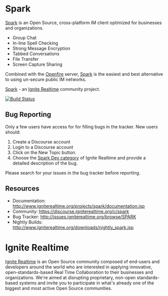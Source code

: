 Spark
=====

[Spark] is an Open Source, cross-platform IM client optimized for businesses and organizations. 

  - Group Chat
  - In-line Spell Checking
  - Strong Message Encryption
  - Tabbed Conversations
  - File Transfer
  - Screen Capture Sharing

Combined with the [Openfire] server, [Spark] is the easiest and best alternative to using un-secure public IM networks.

[Spark] - an [Ignite Realtime] community project.

[![Build Status](https://travis-ci.org/igniterealtime/Spark.svg?branch=master)](https://travis-ci.org/igniterealtime/Spark)

Bug Reporting
-------------

Only a few users have access for for filling bugs in the tracker. New
users should:

1. Create a Discourse account
2. Login to a Discourse account
3. Click on the New Topic button.
4. Choose the [Spark Dev category](https://discourse.igniterealtime.org/c/spark/spark-dev) of Ignite Realtime and provide a detailed description of the bug.

Please search for your issues in the bug tracker before reporting.

Resources
---------

- Documentation: http://www.igniterealtime.org/projects/spark/documentation.jsp
- Community: https://discourse.igniterealtime.org/c/spark
- Bug Tracker: http://issues.igniterealtime.org/browse/SPARK
- Nightly Builds: http://www.igniterealtime.org/downloads/nightly_spark.jsp

Ignite Realtime
===============

[Ignite Realtime] is an Open Source community composed of end-users and developers around the world who 
are interested in applying innovative, open-standards-based Real Time Collaboration to their businesses and organizations. 
We're aimed at disrupting proprietary, non-open standards-based systems and invite you to participate in what's already one 
of the biggest and most active Open Source communities.

[Spark]:http://www.igniterealtime.org/projects/spark/index.jsp
[Openfire]:http://www.igniterealtime.org/projects/openfire/index.jsp
[Ignite Realtime]:http://www.igniterealtime.org
